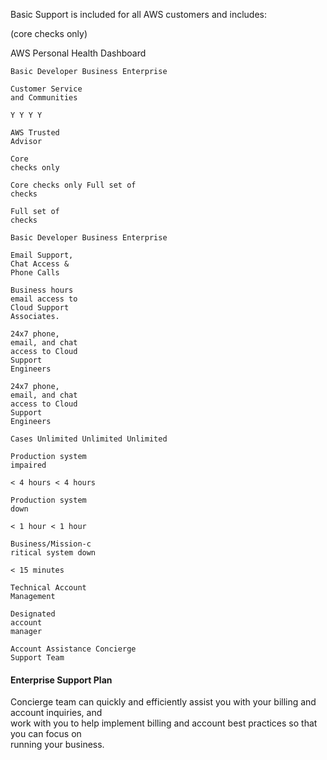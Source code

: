 Basic Support is included for all AWS customers and includes:

(core checks only)

AWS Personal Health Dashboard

```
Basic Developer Business Enterprise
```

```
Customer Service
and Communities
```

```
Y Y Y Y
```

```
AWS Trusted
Advisor
```

```
Core
checks only
```

```
Core checks only Full set of
checks
```

```
Full set of
checks
```

```
Basic Developer Business Enterprise
```

```
Email Support,
Chat Access &
Phone Calls
```

```
Business hours
email access to
Cloud Support
Associates.
```

```
24x7 phone,
email, and chat
access to Cloud
Support
Engineers
```

```
24x7 phone,
email, and chat
access to Cloud
Support
Engineers
```

```
Cases Unlimited Unlimited Unlimited
```

```
Production system
impaired
```

```
< 4 hours < 4 hours
```

```
Production system
down
```

```
< 1 hour < 1 hour
```

```
Business/Mission-c
ritical system down
```

```
< 15 minutes
```

```
Technical Account
Management
```

```
Designated
account
manager
```

```
Account Assistance Concierge
Support Team
```

#### Enterprise Support Plan

Concierge team can quickly and efficiently assist you with your billing and account inquiries, and  
work with you to help implement billing and account best practices so that you can focus on  
running your business.